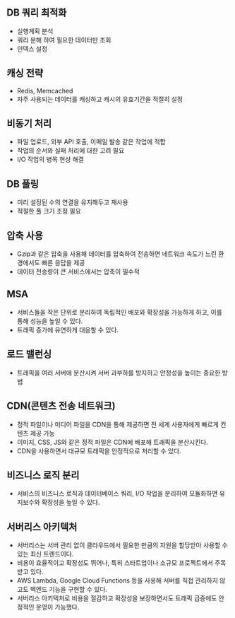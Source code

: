 ## DB 쿼리 최적화

- 실행계획 분석
- 쿼리 분해 하여 필요한 데이터만 조회
- 인덱스 설정

## 캐싱 전략

- Redis, Memcached
- 자주 사용되는 데이터를 캐싱하고 캐시의 유효기간을 적절히 설정

## 비동기 처리

- 파일 업로드, 외부 API 호출, 이메일 발송 같은 작업에 적합
- 작업의 순서와 실패 처리에 대한 고려 필요
- I/O 작업의 병목 현상 해결

## DB 풀링

- 미리 설정된 수의 연결을 유지해두고 재사용
- 적절한 풀 크기 조정 필요

## 압축 사용

- Gzip과 같은 압축을 사용해 데이터를 압축하여 전송하면 네트워크 속도가 느린 환경에서도 빠른 응답을 제공
- 데이터 전송량이 큰 서비스에서는 압축이 필수적

## MSA

- 서비스들을 작은 단위로 분리하여 독립적인 배포와 확장성을 가능하게 하고, 이를 통해 성능을 높일 수 있다.
- 트래픽 증가에 유연하게 대응할 수 있다.

## 로드 밸런싱

- 트래픽을 여러 서버에 분산시켜 서버 과부하를 방지하고 안정성을 높이는 중요한 방법

## CDN(콘텐츠 전송 네트워크)

- 정적 파일이나 미디어 파일을 CDN을 통해 제공하면 전 세계 사용자에게 빠르게 컨텐츠 제공 가능
- 이미지, CSS, JS와 같은 정적 파일은 CDN에 배포해 트래픽을 분산시킨다.
- CDN을 사용하면서 대규모 트래픽을 안정적으로 처리할 수 있다.

## 비즈니스 로직 분리

- 서비스의 비즈니스 로직과 데이터베이스 쿼리, I/O 작업을 분리하여 모듈화하면 유지보수와 확장성을 높일 수 있다.

## 서버리스 아키텍처

- 서버리스는 서버 관리 없이 클라우드에서 필요한 만큼의 자원을 할당받아 사용할 수 있는 최신 트렌드이다.
- 비용이 효율적이고 확장성도 뛰어나, 특히 스타트업이나 소규모 프로젝트에서 주목받고 있다.
- AWS Lambda, Google Cloud Functions 등을 사용해 서버를 직접 관리하지 않고도 벡엔드 기능을 구현할 수 있다.
- 서버리스 아키텍처로 비용을 절감하고 확장성을 보장하면서도 트래픽 급증에도 안정적인 운영이 가능했다.